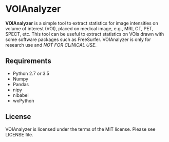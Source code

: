 # VOIAnalyzer

**VOIAnalyzer** is a simple tool to extract statistics for image intensities on volume of interest (VOI), placed on medical image, e.g., MRI, CT, PET, SPECT, etc. This tool can be useful to extract statistics on VOIs drawn with some software packages such as FreeSurfer. VOIAnalyzer is only for research use and *NOT FOR CLINICAL USE*.

## Requirements

- Python 2.7 or 3.5
- Numpy
- Pandas
- nipy
- nibabel
- wxPython

## License

VOIAnalyzer is licensed under the terms of the MIT license. Please see LICENSE file.

